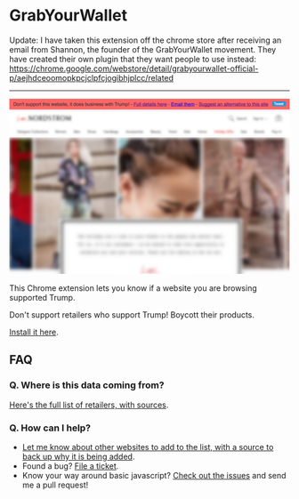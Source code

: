 # GrabYourWallet

Update: I have taken this extension off the chrome store after receiving an email from Shannon, the founder of the GrabYourWallet movement. They have created their own plugin that they want people to use instead: https://chrome.google.com/webstore/detail/grabyourwallet-official-p/aejhdceoomopkpcjclpfcjogibhjplcc/related

---

![](https://raw.githubusercontent.com/egonSchiele/GrabYourWallet/master/screenshot.png)

This Chrome extension lets you know if a website you are browsing supported Trump.

Don't support retailers who support Trump! Boycott their products.

[Install it here](https://chrome.google.com/webstore/detail/grabyourwallet/lbnihchacnfpogcnmcilkejghoojnhec).

## FAQ

### Q. Where is this data coming from?

[Here's the full list of retailers, with sources](https://grabyourwallet.org/).

### Q. How can I help?

- [Let me know about other websites to add to the list, with a source to back up why it is being added](https://github.com/egonSchiele/GrabYourWallet/issues).
- Found a bug? [File a ticket](https://github.com/egonSchiele/GrabYourWallet/issues).
- Know your way around basic javascript? [Check out the issues](https://github.com/egonSchiele/GrabYourWallet/issues) and send me a pull request!
